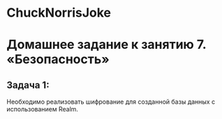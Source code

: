 # ChuckNorrisJoke

# Домашнее задание к занятию 7. «Безопасность»

## Задача 1:

Необходимо реализовать шифрование для созданной базы данных с использованием Realm.
